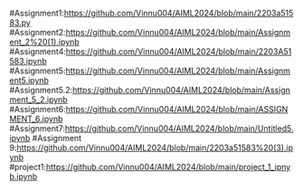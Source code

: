 #Assignment1:https://github.com/Vinnu004/AIML2024/blob/main/2203a51583.py
#Assignment2:https://github.com/Vinnu004/AIML2024/blob/main/Assignment_2%20(1).ipynb
#Assignment4:https://github.com/Vinnu004/AIML2024/blob/main/2203A51583.ipynb
#Assignment5:https://github.com/Vinnu004/AIML2024/blob/main/Assignment5.ipynb
#Assignment5.2:https://github.com/Vinnu004/AIML2024/blob/main/Assignment_5_2.ipynb
#Assignment6:https://github.com/Vinnu004/AIML2024/blob/main/ASSIGNMENT_6.ipynb
#Assignment7:https://github.com/Vinnu004/AIML2024/blob/main/Untitled5.ipynb
#Assignment 9:https://github.com/Vinnu004/AIML2024/blob/main/2203a51583%20(3).ipynb
#project1:https://github.com/Vinnu004/AIML2024/blob/main/project_1_ipnyb.ipynb
